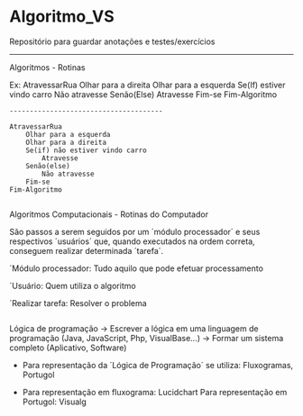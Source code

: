 # Algoritmo_VS
Repositório para guardar anotações e testes/exercícios

------------------------------------------------------

Algoritmos - Rotinas

Ex: AtravessarRua
		Olhar para a direita
		Olhar para a esquerda
		Se(If) estiver vindo carro
			Não atravesse
		Senão(Else)
			Atravesse
		Fim-se
	Fim-Algoritmo
	
	--------------------------------------

	AtravessarRua
		Olhar para a esquerda
		Olhar para a direita
		Se(if) não estiver vindo carro
			Atravesse
		Senão(else)
			Não atravesse
		Fim-se
	Fim-Algoritmo

````````````````````````````````````````````````````````
````````````````````````````````````````````````````````

Algoritmos Computacionais - Rotinas do Computador

São passos a serem seguidos por um ´módulo processador´ e seus respectivos ´usuários´ que, quando executados na ordem correta, conseguem realizar determinada ´tarefa´.

´Módulo processador: Tudo aquilo que pode efetuar processamento

´Usuário: Quem utiliza o algoritmo

´Realizar tarefa: Resolver o problema

````````````````````````````````````````````````````````
````````````````````````````````````````````````````````

Lógica de programação -> Escrever a lógica em uma linguagem de programação (Java, JavaScript, Php, VisualBase...) -> Formar um sistema completo (Aplicativo, Software)

* Para representação da ´Lógica de Programação´ se utiliza: Fluxogramas, Portugol

* Para representação em fluxograma: Lucidchart
Para representação em Portugol: Visualg

````````````````````````````````````````````````````````
````````````````````````````````````````````````````````